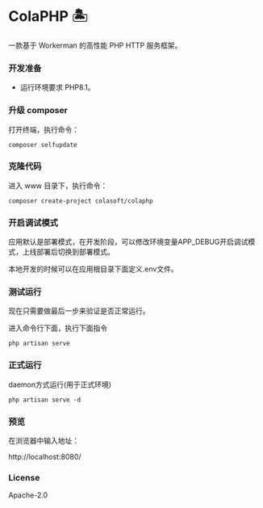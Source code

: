 # ColaPHP 🏝️

一款基于 Workerman 的高性能 PHP HTTP 服务框架。

### 开发准备

- 运行环境要求 PHP8.1。

### 升级 composer

打开终端，执行命令：

```
composer selfupdate
```

### 克隆代码

进入 www 目录下，执行命令：

```
composer create-project colasoft/colaphp
```

### 开启调试模式

应用默认是部署模式，在开发阶段，可以修改环境变量APP_DEBUG开启调试模式，上线部署后切换到部署模式。

本地开发的时候可以在应用根目录下面定义.env文件。

### 测试运行

现在只需要做最后一步来验证是否正常运行。

进入命令行下面，执行下面指令

```
php artisan serve
```

### 正式运行

daemon方式运行(用于正式环境)

`php artisan serve -d`

### 预览

在浏览器中输入地址：

http://localhost:8080/

### License

Apache-2.0
